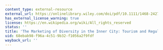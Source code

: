 ```yaml
---
content_type: external-resource
external_url: https://onlinelibrary.wiley.com/doi/pdf/10.1111/1468-2427.00448
has_external_license_warning: true
license: https://en.wikipedia.org/wiki/All_rights_reserved
status: ''
title: 'The Marketing of Diversity in the Inner City: Tourism and Regulation in Harlem'
uid: 68ebab98-f96a-4c51-9b32-f1056a2f9fdf
wayback_url: ''
---
```

